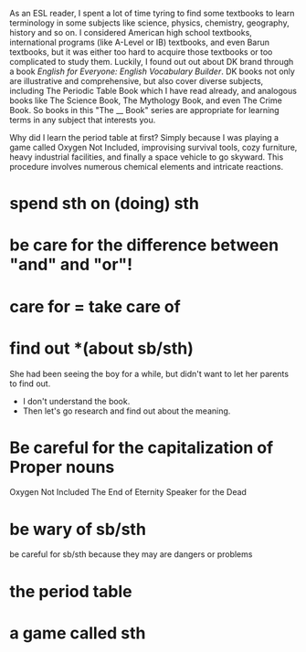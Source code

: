 As an ESL reader, I spent a lot of time tyring to find some textbooks to learn terminology in some subjects like science, physics, chemistry, geography, history and so on. I considered American high school textbooks, international programs (like A-Level or IB) textbooks, and even Barun textbooks, but it was either too hard to acquire those textbooks or too complicated to study them. Luckily, I found out out about DK brand through a book *English for Everyone: English Vocabulary Builder*. DK books not only are illustrative and comprehensive, but also cover diverse subjects, including The Periodic Table Book which I have read already, and analogous books like The Science Book, The Mythology Book, and even The Crime Book. So books in this "The \_\_ Book" series are appropriate for learning terms in any subject that interests you.

Why did I learn the period table at first? Simply because I was playing a game called Oxygen Not Included, improvising survival tools, cozy furniture, heavy industrial facilities, and finally a space vehicle to go skyward. This procedure involves numerous chemical elements and intricate reactions.

# spend sth on (doing) sth

# be care for the difference between "and" and "or"!

# care for = take care of

# find out *(about sb/sth)

She had been seeing the boy for a while, but didn't want to let her parents to find out.

- I don't understand the book.
- Then let's go research and find out about the meaning.

# Be careful for the capitalization of Proper nouns

Oxygen Not Included
The End of Eternity
Speaker for the Dead

# be wary of sb/sth

be careful for sb/sth because they may are dangers or problems

# the period table

# a game called sth
